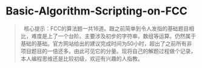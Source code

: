 # Basic-Algorithm-Scripting-on-FCC
>  核心提示：FCC的算法题一共16道。跟之前简单到令人发指的基础题目相比，难度是上了一个台阶。主要涉及初步的字符串，数组等运算。仍然属于基础的基础。官方网站给出的建议完成时间为50小时，超出了之前所有非项目题目的一倍还多。由此可见它的分量。现将自己的解题过程做个记录，本人编程思维还是比较初级，欢迎有兴趣的人指教。
